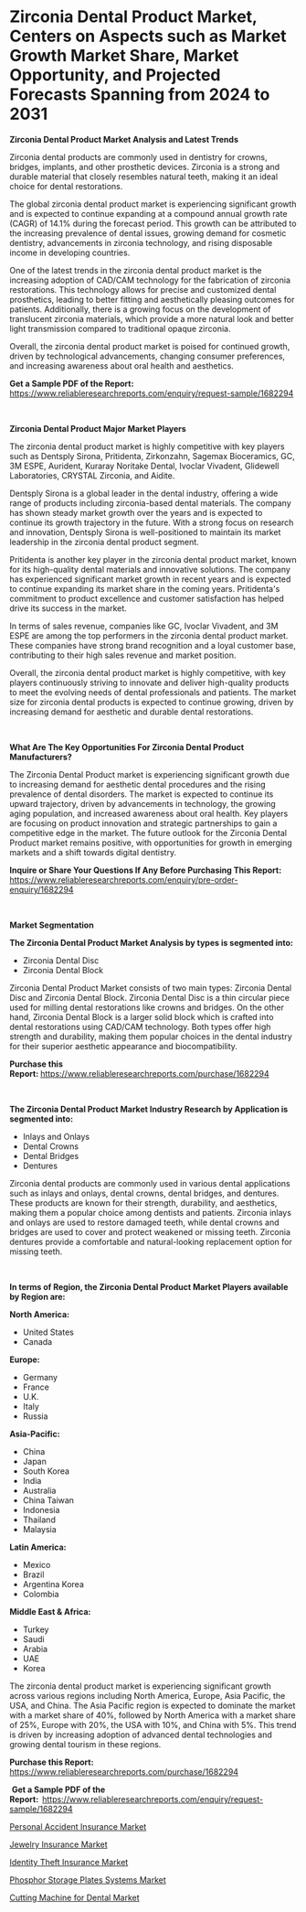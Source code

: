 <p><h1>Zirconia Dental Product Market, Centers on Aspects such as Market Growth Market Share, Market Opportunity, and Projected Forecasts Spanning from 2024 to 2031</h1></p><p><strong>Zirconia Dental Product Market Analysis and Latest Trends</strong></p>
<p><p>Zirconia dental products are commonly used in dentistry for crowns, bridges, implants, and other prosthetic devices. Zirconia is a strong and durable material that closely resembles natural teeth, making it an ideal choice for dental restorations.</p><p>The global zirconia dental product market is experiencing significant growth and is expected to continue expanding at a compound annual growth rate (CAGR) of 14.1% during the forecast period. This growth can be attributed to the increasing prevalence of dental issues, growing demand for cosmetic dentistry, advancements in zirconia technology, and rising disposable income in developing countries.</p><p>One of the latest trends in the zirconia dental product market is the increasing adoption of CAD/CAM technology for the fabrication of zirconia restorations. This technology allows for precise and customized dental prosthetics, leading to better fitting and aesthetically pleasing outcomes for patients. Additionally, there is a growing focus on the development of translucent zirconia materials, which provide a more natural look and better light transmission compared to traditional opaque zirconia.</p><p>Overall, the zirconia dental product market is poised for continued growth, driven by technological advancements, changing consumer preferences, and increasing awareness about oral health and aesthetics.</p></p>
<p><strong>Get a Sample PDF of the Report:&nbsp;</strong> <a href="https://www.reliableresearchreports.com/enquiry/request-sample/1682294">https://www.reliableresearchreports.com/enquiry/request-sample/1682294</a></p>
<p>&nbsp;</p>
<p><strong>Zirconia Dental Product Major Market Players</strong></p>
<p><p>The zirconia dental product market is highly competitive with key players such as Dentsply Sirona, Pritidenta, Zirkonzahn, Sagemax Bioceramics, GC, 3M ESPE, Aurident, Kuraray Noritake Dental, Ivoclar Vivadent, Glidewell Laboratories, CRYSTAL Zirconia, and Aidite. </p><p>Dentsply Sirona is a global leader in the dental industry, offering a wide range of products including zirconia-based dental materials. The company has shown steady market growth over the years and is expected to continue its growth trajectory in the future. With a strong focus on research and innovation, Dentsply Sirona is well-positioned to maintain its market leadership in the zirconia dental product segment.</p><p>Pritidenta is another key player in the zirconia dental product market, known for its high-quality dental materials and innovative solutions. The company has experienced significant market growth in recent years and is expected to continue expanding its market share in the coming years. Pritidenta's commitment to product excellence and customer satisfaction has helped drive its success in the market.</p><p>In terms of sales revenue, companies like GC, Ivoclar Vivadent, and 3M ESPE are among the top performers in the zirconia dental product market. These companies have strong brand recognition and a loyal customer base, contributing to their high sales revenue and market position.</p><p>Overall, the zirconia dental product market is highly competitive, with key players continuously striving to innovate and deliver high-quality products to meet the evolving needs of dental professionals and patients. The market size for zirconia dental products is expected to continue growing, driven by increasing demand for aesthetic and durable dental restorations.</p></p>
<p>&nbsp;</p>
<p><strong>What Are The Key Opportunities For Zirconia Dental Product Manufacturers?</strong></p>
<p><p>The Zirconia Dental Product market is experiencing significant growth due to increasing demand for aesthetic dental procedures and the rising prevalence of dental disorders. The market is expected to continue its upward trajectory, driven by advancements in technology, the growing aging population, and increased awareness about oral health. Key players are focusing on product innovation and strategic partnerships to gain a competitive edge in the market. The future outlook for the Zirconia Dental Product market remains positive, with opportunities for growth in emerging markets and a shift towards digital dentistry.</p></p>
<p><strong>Inquire or Share Your Questions If Any Before Purchasing This Report:</strong> <a href="https://www.reliableresearchreports.com/enquiry/pre-order-enquiry/1682294">https://www.reliableresearchreports.com/enquiry/pre-order-enquiry/1682294</a></p>
<p>&nbsp;</p>
<p><strong>Market Segmentation</strong></p>
<p><strong>The Zirconia Dental Product Market Analysis by types is segmented into:</strong></p>
<p><ul><li>Zirconia Dental Disc</li><li>Zirconia Dental Block</li></ul></p>
<p><p>Zirconia Dental Product Market consists of two main types: Zirconia Dental Disc and Zirconia Dental Block. Zirconia Dental Disc is a thin circular piece used for milling dental restorations like crowns and bridges. On the other hand, Zirconia Dental Block is a larger solid block which is crafted into dental restorations using CAD/CAM technology. Both types offer high strength and durability, making them popular choices in the dental industry for their superior aesthetic appearance and biocompatibility.</p></p>
<p><strong>Purchase this Report:&nbsp;</strong><a href="https://www.reliableresearchreports.com/purchase/1682294">https://www.reliableresearchreports.com/purchase/1682294</a></p>
<p>&nbsp;</p>
<p><strong>The Zirconia Dental Product Market Industry Research by Application is segmented into:</strong></p>
<p><ul><li>Inlays and Onlays</li><li>Dental Crowns</li><li>Dental Bridges</li><li>Dentures</li></ul></p>
<p><p>Zirconia dental products are commonly used in various dental applications such as inlays and onlays, dental crowns, dental bridges, and dentures. These products are known for their strength, durability, and aesthetics, making them a popular choice among dentists and patients. Zirconia inlays and onlays are used to restore damaged teeth, while dental crowns and bridges are used to cover and protect weakened or missing teeth. Zirconia dentures provide a comfortable and natural-looking replacement option for missing teeth.</p></p>
<p>&nbsp;</p>
<p><strong>In terms of Region, the Zirconia Dental Product Market Players available by Region are:</strong></p>
<p>
    <p> <strong> North America: </strong>
        <ul>
            <li>United States</li>
            <li>Canada</li>
        </ul>
        </p> 
    <p> <strong> Europe: </strong>
        <ul>
            <li>Germany</li>
            <li>France</li>
            <li>U.K.</li>
            <li>Italy</li>
            <li>Russia</li>
        </ul>
        </p> 
    <p> <strong> Asia-Pacific: </strong>
        <ul>
            <li>China</li>
            <li>Japan</li>
            <li>South Korea</li>
            <li>India</li>
            <li>Australia</li>
            <li>China Taiwan</li>
            <li>Indonesia</li>
            <li>Thailand</li>
            <li>Malaysia</li>
        </ul>
        </p> 
    <p> <strong> Latin America: </strong>
        <ul>
            <li>Mexico</li>
            <li>Brazil</li>
            <li>Argentina Korea</li>
            <li>Colombia</li>
        </ul>
        </p> 
    <p> <strong> Middle East & Africa: </strong>
        <ul>
            <li>Turkey</li>
            <li>Saudi</li>
            <li>Arabia</li>
            <li>UAE</li>
            <li>Korea</li>
        </ul>
    </p>
    </p>
<p><p>The zirconia dental product market is experiencing significant growth across various regions including North America, Europe, Asia Pacific, the USA, and China. The Asia Pacific region is expected to dominate the market with a market share of 40%, followed by North America with a market share of 25%, Europe with 20%, the USA with 10%, and China with 5%. This trend is driven by increasing adoption of advanced dental technologies and growing dental tourism in these regions.</p></p>
<p><strong>Purchase this Report: </strong><a href="https://www.reliableresearchreports.com/purchase/1682294">https://www.reliableresearchreports.com/purchase/1682294</a></p>
<p>&nbsp;<strong>Get a Sample PDF of the Report:&nbsp;&nbsp;</strong><a href="https://www.reliableresearchreports.com/enquiry/request-sample/1682294">https://www.reliableresearchreports.com/enquiry/request-sample/1682294</a></p>
<p><strong></strong></p>
<p><p><a href="https://medium.com/@jakeferguson44521/personal-accident-insurance-nbsp-market-focuses-on-market-share-size-and-projected-forecast-till-00b3794d17d7">Personal Accident Insurance Market</a></p><p><a href="https://medium.com/@jakeferguson44521/jewelry-insurance-market-trends-forecast-and-competitive-analysis-to-2031-4f8accfca285">Jewelry Insurance Market</a></p><p><a href="https://medium.com/@jakeferguson44521/decoding-identity-theft-insurance-market-metrics-market-share-trends-and-growth-patterns-546f094b1e01">Identity Theft Insurance Market</a></p><p><a href="https://github.com/Alonsoolds3wq1d81czn8rbol/Market-Research-Report-List-1/blob/main/phosphor-storage-plates-systems-market.md">Phosphor Storage Plates Systems Market</a></p><p><a href="https://github.com/yemakinde/Market-Research-Report-List-1/blob/main/cutting-machine-for-dental-market.md">Cutting Machine for Dental Market</a></p></p>